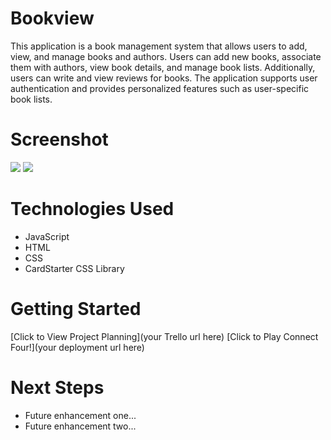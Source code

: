 # Bookview
This application is a book management system that allows users to add, view, and manage books and authors. Users can add new books, associate them with authors, view book details, and manage book lists. Additionally, users can write and view reviews for books. The application supports user authentication and provides personalized features such as user-specific book lists.

# Screenshot

<img src="url to your image on imgur">
<img src="url to your image on imgur">

# Technologies Used

- JavaScript
- HTML
- CSS
- CardStarter CSS Library

# Getting Started

[Click to View Project Planning](your Trello url here)
[Click to Play Connect Four!](your deployment url here)

# Next Steps

- Future enhancement one...
- Future enhancement two... 
